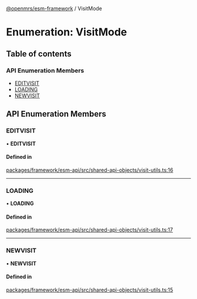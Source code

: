 [@openmrs/esm-framework](../API.md) / VisitMode

# Enumeration: VisitMode

## Table of contents

### API Enumeration Members

- [EDITVISIT](VisitMode.md#editvisit)
- [LOADING](VisitMode.md#loading)
- [NEWVISIT](VisitMode.md#newvisit)

## API Enumeration Members

### EDITVISIT

• **EDITVISIT**

#### Defined in

[packages/framework/esm-api/src/shared-api-objects/visit-utils.ts:16](https://github.com/mccarthyaaron/openmrs-esm-core/blob/main/packages/framework/esm-api/src/shared-api-objects/visit-utils.ts#L16)

___

### LOADING

• **LOADING**

#### Defined in

[packages/framework/esm-api/src/shared-api-objects/visit-utils.ts:17](https://github.com/mccarthyaaron/openmrs-esm-core/blob/main/packages/framework/esm-api/src/shared-api-objects/visit-utils.ts#L17)

___

### NEWVISIT

• **NEWVISIT**

#### Defined in

[packages/framework/esm-api/src/shared-api-objects/visit-utils.ts:15](https://github.com/mccarthyaaron/openmrs-esm-core/blob/main/packages/framework/esm-api/src/shared-api-objects/visit-utils.ts#L15)
